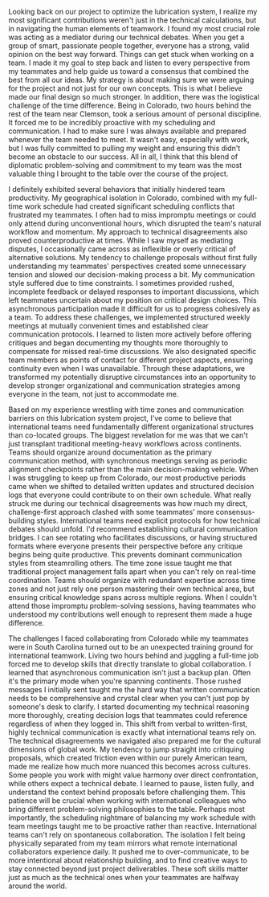 Looking back on our project to optimize the lubrication system, I realize my most significant contributions weren't just in the technical calculations, but in navigating the human elements of teamwork. I found my most crucial role was acting as a mediator during our technical debates. When you get a group of smart, passionate people together, everyone has a strong, valid opinion on the best way forward. Things can get stuck when working on a team. I made it my goal to step back and listen to every perspective from my teammates and help guide us toward a consensus that combined the best from all our ideas. My strategy is about making sure we were arguing for the project and not just for our own concepts. This is what I believe made our final design so much stronger. In addition, there was the logistical challenge of the time difference. Being in Colorado, two hours behind the rest of the team near Clemson, took a serious amount of personal discipline. It forced me to be incredibly proactive with my scheduling and communication. I had to make sure I was always available and prepared whenever the team needed to meet. It wasn't easy, especially with work, but I was fully committed to pulling my weight and ensuring this didn't become an obstacle to our success. All in all, I think that this blend of diplomatic problem-solving and commitment to my team was the most valuable thing I brought to the table over the course of the project.


I definitely exhibited several behaviors that initially hindered team productivity. My geographical isolation in Colorado, combined with my full-time work schedule had created significant scheduling conflicts that frustrated my teammates. I often had to miss impromptu meetings or could only attend during unconventional hours, which disrupted the team's natural workflow and momentum. My approach to technical disagreements also proved counterproductive at times. While I saw myself as mediating disputes, I occasionally came across as inflexible or overly critical of alternative solutions. My tendency to challenge proposals without first fully understanding my teammates' perspectives created some unnecessary tension and slowed our decision-making process a bit. My communication style suffered due to time constraints. I sometimes provided rushed, incomplete feedback or delayed responses to important discussions, which left teammates uncertain about my position on critical design choices. This asynchronous participation made it difficult for us to progress cohesively as a team. To address these challenges, we implemented structured weekly meetings at mutually convenient times and established clear communication protocols. I learned to listen more actively before offering critiques and began documenting my thoughts more thoroughly to compensate for missed real-time discussions. We also designated specific team members as points of contact for different project aspects, ensuring continuity even when I was unavailable. Through these adaptations, we transformed my potentially disruptive circumstances into an opportunity to develop stronger organizational and communication strategies among everyone in the team, not just to accommodate me.

Based on my experience wrestling with time zones and communication barriers on this lubrication system project, I've come to believe that international teams need fundamentally different organizational structures than co-located groups. The biggest revelation for me was that we can't just transplant traditional meeting-heavy workflows across continents. Teams should organize around documentation as the primary communication method, with synchronous meetings serving as periodic alignment checkpoints rather than the main decision-making vehicle. When I was struggling to keep up from Colorado, our most productive periods came when we shifted to detailed written updates and structured decision logs that everyone could contribute to on their own schedule. What really struck me during our technical disagreements was how much my direct, challenge-first approach clashed with some teammates' more consensus-building styles. International teams need explicit protocols for how technical debates should unfold. I'd recommend establishing cultural communication bridges. I can see rotating who facilitates discussions, or having structured formats where everyone presents their perspective before any critique begins being quite productive. This prevents dominant communication styles from steamrolling others. The time zone issue taught me that traditional project management falls apart when you can't rely on real-time coordination. Teams should organize with redundant expertise across time zones and not just rely one person mastering their own technical area, but ensuring critical knowledge spans across multiple regions. When I couldn't attend those impromptu problem-solving sessions, having teammates who understood my contributions well enough to represent them made a huge difference.


The challenges I faced collaborating from Colorado while my teammates were in South Carolina turned out to be an unexpected training ground for international teamwork. Living two hours behind and juggling a full-time job forced me to develop skills that directly translate to global collaboration. I learned that asynchronous communication isn't just a backup plan. Often it's the primary mode when you're spanning continents. Those rushed messages I initially sent taught me the hard way that written communication needs to be comprehensive and crystal clear when you can't just pop by someone's desk to clarify. I started documenting my technical reasoning more thoroughly, creating decision logs that teammates could reference regardless of when they logged in. This shift from verbal to written-first, highly technical communication is exactly what international teams rely on. The technical disagreements we navigated also prepared me for the cultural dimensions of global work. My tendency to jump straight into critiquing proposals, which created friction even within our purely American team, made me realize how much more nuanced this becomes across cultures. Some people you work with might value harmony over direct confrontation, while others expect a technical debate. I learned to pause, listen fully, and understand the context behind proposals before challenging them. This patience will be crucial when working with international colleagues who bring different problem-solving philosophies to the table. Perhaps most importantly, the scheduling nightmare of balancing my work schedule with team meetings taught me to be proactive rather than reactive. International teams can't rely on spontaneous collaboration.  The isolation I felt being physically separated from my team mirrors what remote international collaborators experience daily. It pushed me to over-communicate, to be more intentional about relationship building, and to find creative ways to stay connected beyond just project deliverables. These soft skills matter just as much as the technical ones when your teammates are halfway around the world.



